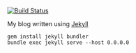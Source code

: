 [![Build Status](https://travis-ci.org/mshogren/mshogren.github.io.svg?branch=master)](https://travis-ci.org/mshogren/mshogren.github.io)

My blog written using [Jekyll](http://jekyllrb.com)

```
gem install jekyll bundler
bundle exec jekyll serve --host 0.0.0.0
```
